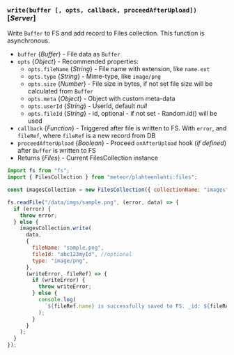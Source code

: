 ### `write(buffer [, opts, callback, proceedAfterUpload])` [*Server*]

Write `Buffer` to FS and add record to Files collection. This function is asynchronous.

- `buffer` {_Buffer_} - File data as `Buffer`
- `opts` {_Object_} - Recommended properties:
  - `opts.fileName` {_String_} - File name with extension, like `name.ext`
  - `opts.type` {_String_} - Mime-type, like `image/png`
  - `opts.size` {_Number_} - File size in bytes, if not set file size will be calculated from `Buffer`
  - `opts.meta` {_Object_} - Object with custom meta-data
  - `opts.userId` {_String_} - UserId, default _null_
  - `opts.fileId` {_String_} - id, optional - if not set - Random.id() will be used
- `callback` {_Function_} - Triggered after file is written to FS. With `error`, and `fileRef`, where `fileRef` is a new record from DB
- `proceedAfterUpload` {_Boolean_} - Proceed `onAfterUpload` hook (_if defined_) after `Buffer` is written to FS
- Returns {_Files_} - Current FilesCollection instance

```js
import fs from "fs";
import { FilesCollection } from "meteor/plahteenlahti:files";

const imagesCollection = new FilesCollection({ collectionName: "images" });

fs.readFile("/data/imgs/sample.png", (error, data) => {
  if (error) {
    throw error;
  } else {
    imagesCollection.write(
      data,
      {
        fileName: "sample.png",
        fileId: "abc123myId", //optional
        type: "image/png",
      },
      (writeError, fileRef) => {
        if (writeError) {
          throw writeError;
        } else {
          console.log(
            `${fileRef.name} is successfully saved to FS. _id: ${fileRef._id}`
          );
        }
      }
    );
  }
});
```
